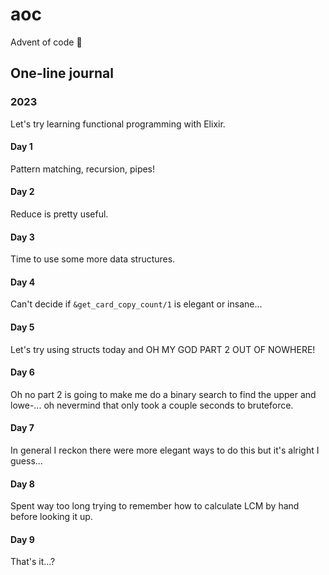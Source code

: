 # aoc

Advent of code 🎄

## One-line journal

### 2023

Let's try learning functional programming with Elixir.

#### Day 1

Pattern matching, recursion, pipes!

#### Day 2

Reduce is pretty useful.

#### Day 3

Time to use some more data structures.

#### Day 4

Can't decide if `&get_card_copy_count/1` is elegant or insane...

#### Day 5

Let's try using structs today and OH MY GOD PART 2 OUT OF NOWHERE!

#### Day 6

Oh no part 2 is going to make me do a binary search to find the upper and lowe-... oh nevermind that only took a couple seconds to bruteforce.

#### Day 7

In general I reckon there were more elegant ways to do this but it's alright I guess...

#### Day 8

Spent way too long trying to remember how to calculate LCM by hand before looking it up.

#### Day 9

That's it...?

